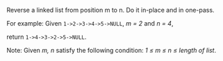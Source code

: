 Reverse a linked list from position m to n. Do it in-place and in one-pass.

For example:
Given `1->2->3->4->5->NULL`, *m = 2* and *n = 4*,

return `1->4->3->2->5->NULL`.

Note:
Given *m, n* satisfy the following condition:
*1 ≤ m ≤ n ≤ length of list*.